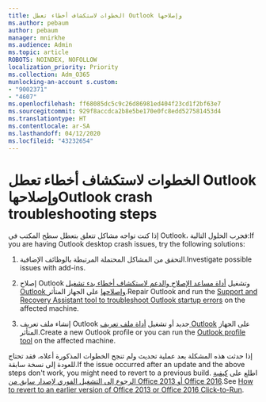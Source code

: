 ```yaml
---
title: الخطوات لاستكشاف أخطاء تعطل Outlook وإصلاحها
ms.author: pebaum
author: pebaum
manager: mnirkhe
ms.audience: Admin
ms.topic: article
ROBOTS: NOINDEX, NOFOLLOW
localization_priority: Priority
ms.collection: Adm_O365
munlocking-an-account s.custom:
- "9002371"
- "4607"
ms.openlocfilehash: ff68085dc5c9c26d86981ed404f23cd1f2bf63e7
ms.sourcegitcommit: 929f8accdca2b8e5be170e0fc8edd527581453d4
ms.translationtype: HT
ms.contentlocale: ar-SA
ms.lasthandoff: 04/12/2020
ms.locfileid: "43232654"
---
```

# <a name="outlook-crash-troubleshooting-steps"></a><span data-ttu-id="30a04-102">الخطوات لاستكشاف أخطاء تعطل Outlook وإصلاحها</span><span class="sxs-lookup"><span data-stu-id="30a04-102">Outlook crash troubleshooting steps</span></span>

<span data-ttu-id="30a04-103">إذا كنت تواجه مشاكل تتعلق بتعطل سطح المكتب في Outlook، فجرب الحلول التالية:</span><span class="sxs-lookup"><span data-stu-id="30a04-103">If you are having Outlook desktop crash issues, try the following solutions:</span></span>

1. <span data-ttu-id="30a04-104">التحقق من المشاكل المحتملة المرتبطة بالوظائف الإضافية.</span><span class="sxs-lookup"><span data-stu-id="30a04-104">Investigate possible issues with add-ins.</span></span>

2. <span data-ttu-id="30a04-105">إصلاح Outlook وتشغيل [أداة مساعد الإصلاح والدعم لاستكشاف أخطاء بدء تشغيل Outlook وإصلاحها](https://aka.ms/SaRA-OutlookWontStart) على الجهاز المتأثر.</span><span class="sxs-lookup"><span data-stu-id="30a04-105">Repair Outlook and run the [Support and Recovery Assistant tool to troubleshoot Outlook startup errors](https://aka.ms/SaRA-OutlookWontStart) on the affected machine.</span></span>

3. <span data-ttu-id="30a04-106">إنشاء ملف تعريف Outlook جديد أو تشغيل [أداة ملف تعريف Outlook](https://aka.ms/SaRA-OutlookSetupProfile) على الجهاز المتأثر.</span><span class="sxs-lookup"><span data-stu-id="30a04-106">Create a new Outlook profile or you can run the [Outlook profile tool](https://aka.ms/SaRA-OutlookSetupProfile) on the affected machine.</span></span>

<span data-ttu-id="30a04-107">إذا حدثت هذه المشكلة بعد عملية تحديث ولم تنجح الخطوات المذكورة أعلاه، فقد تحتاج للعودة إلى نسخة سابقة.</span><span class="sxs-lookup"><span data-stu-id="30a04-107">If the issue occurred after an update and the above steps don't work, you might need to revert to a previous build.</span></span> <span data-ttu-id="30a04-108">اطلع على [كيفية الرجوع إلى التشغيل الفوري لإصدار سابق من Office 2013 أو Office 2016](https://support.microsoft.com/help/2770432).</span><span class="sxs-lookup"><span data-stu-id="30a04-108">See [How to revert to an earlier version of Office 2013 or Office 2016 Click-to-Run](https://support.microsoft.com/help/2770432).</span></span>
